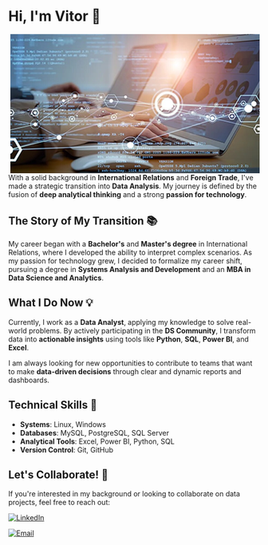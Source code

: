 # Hi, I'm Vitor 👋

<img align="right" width="500" src="https://github.com/VitorCamposAds/Imagem/raw/main/imagem%20github.jpg">

With a solid background in **International Relations** and **Foreign Trade**, I've made a strategic transition into **Data Analysis**. My journey is defined by the fusion of **deep analytical thinking** and a strong **passion for technology**.

## The Story of My Transition 📚
My career began with a **Bachelor's** and **Master's degree** in International Relations, where I developed the ability to interpret complex scenarios. As my passion for technology grew, I decided to formalize my career shift, pursuing a degree in **Systems Analysis and Development** and an **MBA in Data Science and Analytics**.

## What I Do Now 💡
Currently, I work as a **Data Analyst**, applying my knowledge to solve real-world problems. By actively participating in the **DS Community**, I transform data into **actionable insights** using tools like **Python**, **SQL**, **Power BI**, and **Excel**.

I am always looking for new opportunities to contribute to teams that want to make **data-driven decisions** through clear and dynamic reports and dashboards.

## Technical Skills 🔧
- **Systems**: Linux, Windows
- **Databases**: MySQL, PostgreSQL, SQL Server
- **Analytical Tools**: Excel, Power BI, Python, SQL
- **Version Control**: Git, GitHub

## Let's Collaborate! 🚀

If you're interested in my background or looking to collaborate on data projects, feel free to reach out:

[![LinkedIn](https://img.shields.io/badge/LinkedIn-Connect-blue?style=flat&logo=linkedin)](https://linkedin.com/in/vitor-campos-tech)

[![Email](https://img.shields.io/badge/Email-Reach%20Me-red?style=flat&logo=gmail)](mailto:vitorcamposmouracosta@gmail.com)

